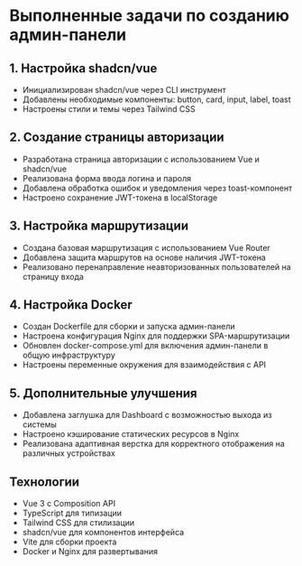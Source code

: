 # Выполненные задачи по созданию админ-панели

## 1. Настройка shadcn/vue
- Инициализирован shadcn/vue через CLI инструмент
- Добавлены необходимые компоненты: button, card, input, label, toast
- Настроены стили и темы через Tailwind CSS

## 2. Создание страницы авторизации
- Разработана страница авторизации с использованием Vue и shadcn/vue
- Реализована форма ввода логина и пароля
- Добавлена обработка ошибок и уведомления через toast-компонент
- Настроено сохранение JWT-токена в localStorage

## 3. Настройка маршрутизации
- Создана базовая маршрутизация с использованием Vue Router
- Добавлена защита маршрутов на основе наличия JWT-токена
- Реализовано перенаправление неавторизованных пользователей на страницу входа

## 4. Настройка Docker
- Создан Dockerfile для сборки и запуска админ-панели
- Настроена конфигурация Nginx для поддержки SPA-маршрутизации
- Обновлен docker-compose.yml для включения админ-панели в общую инфраструктуру
- Настроены переменные окружения для взаимодействия с API

## 5. Дополнительные улучшения
- Добавлена заглушка для Dashboard с возможностью выхода из системы
- Настроено кэширование статических ресурсов в Nginx
- Реализована адаптивная верстка для корректного отображения на различных устройствах

## Технологии
- Vue 3 с Composition API
- TypeScript для типизации
- Tailwind CSS для стилизации
- shadcn/vue для компонентов интерфейса
- Vite для сборки проекта
- Docker и Nginx для развертывания 